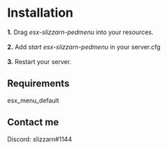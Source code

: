 # Installation
**1.** Drag *esx-slizzarn-pedmenu* into your resources.<br /> <br />
**2.** Add *start esx-slizzarn-pedmenu* in your server.cfg<br /> <br />
**3.** Restart your server.

## Requirements
esx_menu_default<br />

## Contact me
Discord: slizzarn#1144
